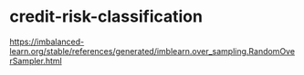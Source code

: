 # credit-risk-classification


https://imbalanced-learn.org/stable/references/generated/imblearn.over_sampling.RandomOverSampler.html

